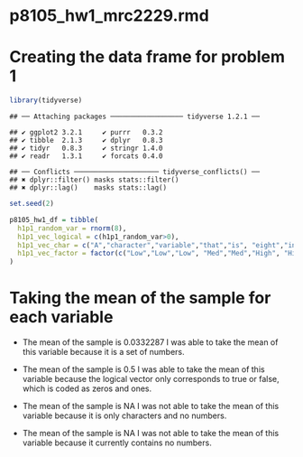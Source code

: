 p8105\_hw1\_mrc2229.rmd
================

# Creating the data frame for problem 1

``` r
library(tidyverse)
```

    ## ── Attaching packages ────────────────── tidyverse 1.2.1 ──

    ## ✔ ggplot2 3.2.1     ✔ purrr   0.3.2
    ## ✔ tibble  2.1.3     ✔ dplyr   0.8.3
    ## ✔ tidyr   0.8.3     ✔ stringr 1.4.0
    ## ✔ readr   1.3.1     ✔ forcats 0.4.0

    ## ── Conflicts ───────────────────── tidyverse_conflicts() ──
    ## ✖ dplyr::filter() masks stats::filter()
    ## ✖ dplyr::lag()    masks stats::lag()

``` r
set.seed(2)

p8105_hw1_df = tibble(
  h1p1_random_var = rnorm(8),
  h1p1_vec_logical = c(h1p1_random_var>0),
  h1p1_vec_char = c("A","character","variable","that","is", "eight","in", "length"),
  h1p1_vec_factor = factor(c("Low","Low","Low", "Med","Med","High", "High","High"))
)
```

# Taking the mean of the sample for each variable

  - The mean of the sample is 0.0332287 I was able to take the mean of
    this variable because it is a set of numbers.

  - The mean of the sample is 0.5 I was able to take the mean of this
    variable because the logical vector only corresponds to true or
    false, which is coded as zeros and ones.

  - The mean of the sample is NA I was not able to take the mean of this
    variable because it is only characters and no numbers.

  - The mean of the sample is NA I was not able to take the mean of this
    variable because it currently contains no numbers.
